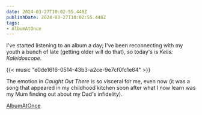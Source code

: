 ```yaml
---
date: 2024-03-27T10:02:55.448Z
publishDate: 2024-03-27T10:02:55.448Z
tags:
- AlbumAtOnce
---
```

I've started listening to an album a day; I've been reconnecting with my youth a bunch of late (getting older will do that), so today's is _Kelis: Kaleidoscope_.

{{< music "e0de1616-0514-43b3-a2ce-9e7cf0fc1e64" >}}

The emotion in _Caught Out There_ is so visceral for me, even now (it was a song that appeared in my childhood kitchen soon after what I now learn was my Mum finding out about my Dad's infidelity).

[AlbumAtOnce](/tags/albumatonce)
